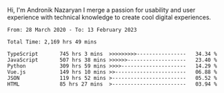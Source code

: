 Hi, I'm Andronik Nazaryan
I merge a passion for usability and user experience with technical knowledge to create cool digital experiences.


<!--START_SECTION:waka-->

```text
From: 28 March 2020 - To: 13 February 2023

Total Time: 2,169 hrs 49 mins

TypeScript       745 hrs 3 mins  >>>>>>>>>----------------   34.34 %
JavaScript       507 hrs 38 mins >>>>>>-------------------   23.40 %
Python           309 hrs 59 mins >>>>---------------------   14.29 %
Vue.js           149 hrs 10 mins >>-----------------------   06.88 %
JSON             119 hrs 52 mins >------------------------   05.52 %
HTML             85 hrs 27 mins  >------------------------   03.94 %
```

<!--END_SECTION:waka-->
